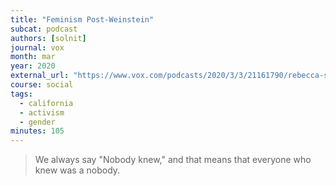 ```yaml
---
title: "Feminism Post-Weinstein"
subcat: podcast
authors: [solnit]
journal: vox
month: mar
year: 2020
external_url: "https://www.vox.com/podcasts/2020/3/3/21161790/rebecca-solnit-harvey-weinstein-feminism-social-change-the-ezra-klein-show"
course: social
tags:
  - california
  - activism
  - gender
minutes: 105
---
```


> We always say "Nobody knew," and that means that everyone who knew was a nobody.
